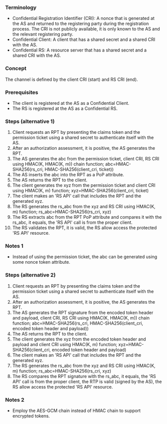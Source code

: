 ### Terminology

* Confidential Registration Identifier (CRI): A nonce that is generated at the AS and returned to the registering party during the registration process. The CRI is not publicly available, it is only known to the AS and the relevant registering party.
* Confidential Client: A client that has a shared secret and a shared CRI with the AS.
* Confidential RS: A resource server that has a shared secret and a shared CRI with the AS.

### Concept

The channel is defined by the client CRI (start) and RS CRI (end).

### Prerequisites

* The client is registered at the AS as a Confidential Client.
* The RS is registered at the AS as a Confidential RS.

### Steps (alternative 1)

1. Client requests an RPT by presenting the claims token and the permission ticket using a shared secret to authenticate itself with the AS.
2. After an authorization assessment, it is positive, the AS generates the RPT.
3. The AS generates the abc from the permission ticket, client CRI, RS CRI using HMAC(K, HMAC(K, m)) chain function; abc=HMAC-SHA256(rs_cri, HMAC-SHA256(client_cri, ticket))
4. The AS inserts the abc into the RPT as a PoP attribute.
5. The AS returns the RPT to the client.
6. The client generates the xyz from the permission ticket and client CRI using HMAC(K, m) function; xyz=HMAC-SHA256(client_cri, ticket)
7. The client makes an 'RS API' call that includes the RPT and the generated xyz.
8. The RS generates the rs_abc from the xyz and RS CRI using HMAC(K, m) function; rs_abc=HMAC-SHA256(rs_cri, xyz)
9. The RS extracts abc from the RPT PoP attribute and compares it with the rs_abc, it equals, the 'RS API' call is from the proper client.
10. The RS validates the RPT, it is valid, the RS allow access the protected 'RS API' resource.

### Notes 1

* Instead of using the permission ticket, the abc can be generated using some nonce token attribute.

### Steps (alternative 2)

1. Client requests an RPT by presenting the claims token and the permission ticket using a shared secret to authenticate itself with the AS.
2. After an authorization assessment, it is positive, the AS generates the RPT.
3. The AS generates the RPT signature from the encoded token header and payload, client CRI, RS CRI using HMAC(K, HMAC(K, m)) chain function; abc=HMAC-SHA256(rs_cri, HMAC-SHA256(client_cri, encoded token header and payload))
4. The AS returns the RPT to the client.
5. The client generates the xyz from the encoded token header and payload and client CRI using HMAC(K, m) function; xyz=HMAC-SHA256(client_cri, encoded token header and payload)
6. The client makes an 'RS API' call that includes the RPT and the generated xyz.
7. The RS generates the rs_abc from the xyz and RS CRI using HMAC(K, m) function; rs_abc=HMAC-SHA256(rs_cri, xyz)
8. The RS compares the RPT signature with the rs_abc, it equals, the 'RS API' call is from the proper client, the RTP is valid (signed by the AS), the RS allow access the protected 'RS API' resource.

### Notes 2

* Employ the AES-GCM chain instead of HMAC chain to support encrypted tokens.